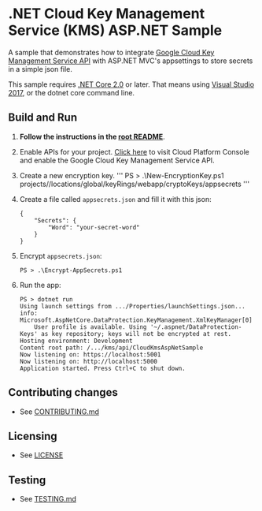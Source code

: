 # .NET Cloud Key Management Service (KMS) ASP.NET Sample

A sample that demonstrates how to integrate
[Google Cloud Key Management Service API](https://cloud.google.com/kms/docs)
with ASP.NET MVC's appsettings to store secrets in a simple json file.

This sample requires [.NET Core 2.0](
    https://www.microsoft.com/net/core) or later.  That means using
[Visual Studio 2017](
    https://www.visualstudio.com/), or the dotnet core command line.

## Build and Run

1.  **Follow the instructions in the [root README](../../../README.md)**.

4.  Enable APIs for your project.
    [Click here](https://pantheon.corp.google.com/flows/enableapi?apiid=cloudkms.googleapis.com&showconfirmation=true)
    to visit Cloud Platform Console and enable the Google Cloud Key Management Service API.

5.  Create a new encryption key.
    '''
    PS > .\New-EncryptionKey.ps1
    projects/<your-project-id>/locations/global/keyRings/webapp/cryptoKeys/appsecrets
    '''

6.  Create a file called `appsecrets.json` and fill it with this json:
    ```
    {
        "Secrets": {
            "Word": "your-secret-word"
        }
    }
    ```

7.  Encrypt `appsecrets.json`:
    ```
    PS > .\Encrypt-AppSecrets.ps1
    ```

8.  Run the app:
    ```
    PS > dotnet run
    Using launch settings from .../Properties/launchSettings.json...
    info: Microsoft.AspNetCore.DataProtection.KeyManagement.XmlKeyManager[0]
        User profile is available. Using '~/.aspnet/DataProtection-Keys' as key repository; keys will not be encrypted at rest.
    Hosting environment: Development
    Content root path: /.../kms/api/CloudKmsAspNetSample
    Now listening on: https://localhost:5001
    Now listening on: http://localhost:5000
    Application started. Press Ctrl+C to shut down.
    ```

## Contributing changes

* See [CONTRIBUTING.md](../../../CONTRIBUTING.md)

## Licensing

* See [LICENSE](../../../LICENSE)

## Testing

* See [TESTING.md](../../../TESTING.md)
